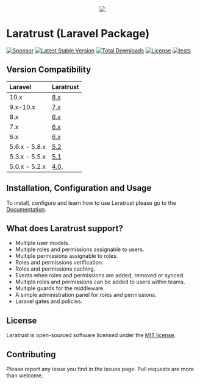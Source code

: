 <p align="center"><img src="https://cdn.rawgit.com/santigarcor/laratrust/135aa15fecd22a512c444389d1f8cb94e72d0fa7/docs/img/laratrust.svg"></p>

# Laratrust (Laravel Package)

[![Sponsor](https://img.shields.io/badge/sponsor-30363D?style=for-the-badge&logo=GitHub-Sponsors&logoColor=#white)](//github.com/sponsors/santigarcor)
[![Latest Stable Version](https://poser.pugx.org/santigarcor/laratrust/v?style=for-the-badge)](//packagist.org/packages/santigarcor/laratrust)
[![Total Downloads](https://poser.pugx.org/santigarcor/laratrust/downloads?style=for-the-badge)](//packagist.org/packages/santigarcor/laratrust)
[![License](https://poser.pugx.org/santigarcor/laratrust/license?style=for-the-badge)](//packagist.org/packages/santigarcor/laratrust)
[![tests](https://github.com/santigarcor/laratrust/workflows/tests/badge.svg)](https://github.com/santigarcor/laratrust/actions?query=workflow%3Atests)

## Version Compatibility

| Laravel       | Laratrust                                           |
| :------------ | :-------------------------------------------------- |
| 10.x          | [8.x](//laratrust.santigarcor.me/docs/8.x/)         |
| 9.x-10.x      | [7.x](//laratrust.santigarcor.me/docs/7.x/)         |
| 8.x           | [6.x](//laratrust.santigarcor.me/docs/6.x/)         |
| 7.x           | [6.x](//laratrust.santigarcor.me/docs/6.x/)         |
| 6.x           | [6.x](//laratrust.santigarcor.me/docs/6.x/)         |
| 5.6.x - 5.8.x | [5.2](//laratrust.santigarcor.me/docs/5.2/)         |
| 5.3.x - 5.5.x | [5.1](//laratrust.santigarcor.me/docs/5.1/)         |
| 5.0.x - 5.2.x | [4.0](//github.com/santigarcor/laratrust/tree/4.0). |

## Installation, Configuration and Usage

To install, configure and learn how to use Laratrust please go to the [Documentation](https://laratrust.santigarcor.me/).

## What does Laratrust support?

- Multiple user models.
- Multiple roles and permissions assignable to users.
- Multiple permissions assignable to roles.
- Roles and permissions verification.
- Roles and permissions caching.
- Events when roles and permissions are added, removed or synced.
- Multiple roles and permissions can be added to users within teams.
- Multiple guards for the middleware.
- A simple administration panel for roles and permissions.
- Laravel gates and policies.

## License

Laratrust is open-sourced software licensed under the [MIT license](http://opensource.org/licenses/MIT).

## Contributing

Please report any issue you find in the issues page. Pull requests are more than welcome.
